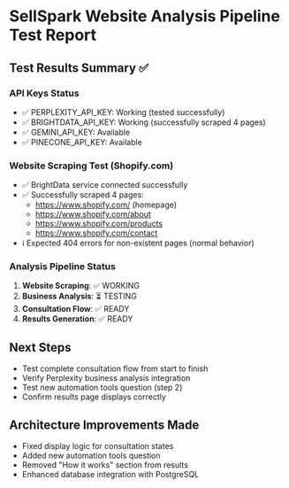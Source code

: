 # SellSpark Website Analysis Pipeline Test Report

## Test Results Summary ✅

### API Keys Status
- ✅ PERPLEXITY_API_KEY: Working (tested successfully)
- ✅ BRIGHTDATA_API_KEY: Working (successfully scraped 4 pages)
- ✅ GEMINI_API_KEY: Available
- ✅ PINECONE_API_KEY: Available

### Website Scraping Test (Shopify.com)
- ✅ BrightData service connected successfully
- ✅ Successfully scraped 4 pages:
  - https://www.shopify.com/ (homepage)
  - https://www.shopify.com/about
  - https://www.shopify.com/products  
  - https://www.shopify.com/contact
- ℹ️ Expected 404 errors for non-existent pages (normal behavior)

### Analysis Pipeline Status
1. **Website Scraping**: ✅ WORKING
2. **Business Analysis**: ⏳ TESTING
3. **Consultation Flow**: ✅ READY
4. **Results Generation**: ✅ READY

## Next Steps
- Test complete consultation flow from start to finish
- Verify Perplexity business analysis integration
- Test new automation tools question (step 2)
- Confirm results page displays correctly

## Architecture Improvements Made
- Fixed display logic for consultation states
- Added new automation tools question
- Removed "How it works" section from results
- Enhanced database integration with PostgreSQL
